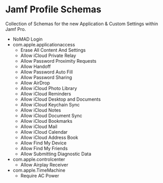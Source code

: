 # Jamf Profile Schemas

Collection of Schemas for the new Application & Custom Settings within Jamf Pro.
* NoMAD Login
* com.apple.applicationaccess 
  * Erase All Content And Settings
  * Allow iCloud Private Relay
  * Allow Password Proximity Requests
  * Allow Handoff
  * Allow Password Auto Fill
  * Allow Password Sharing
  * Allow AirDrop
  * Allow iCloud Photo Library
  * Allow iCloud Reminders
  * Allow iCloud Desktop and Documents
  * Allow iCloud Keychain Sync
  * Allow iCloud Notes
  * Allow iCloud Document Sync
  * Allow iCloud Bookmarks
  * Allow iCloud Mail
  * Allow iCloud Calendar
  * Allow iCloud Address Book
  * Allow Find My Device
  * Allow Find My Friends
  * Allow Submitting Diagnostic Data
* com.apple.controlcenter
  * Allow Airplay Receiver
* com.apple.TimeMachine
  * Require AC Power

